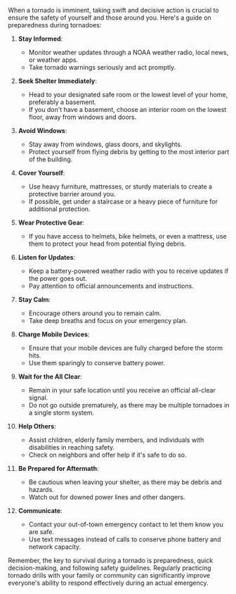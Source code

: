 When a tornado is imminent, taking swift and decisive action is crucial to ensure the safety of yourself and those around you. Here's a guide on preparedness during tornadoes:

1. **Stay Informed**:
	- Monitor weather updates through a NOAA weather radio, local news, or weather apps.
	- Take tornado warnings seriously and act promptly.

2. **Seek Shelter Immediately**:
	- Head to your designated safe room or the lowest level of your home, preferably a basement.
	- If you don't have a basement, choose an interior room on the lowest floor, away from windows and doors.

3. **Avoid Windows**:
	- Stay away from windows, glass doors, and skylights.
	- Protect yourself from flying debris by getting to the most interior part of the building.

4. **Cover Yourself**:
	- Use heavy furniture, mattresses, or sturdy materials to create a protective barrier around you.
	- If possible, get under a staircase or a heavy piece of furniture for additional protection.

5. **Wear Protective Gear**:
	- If you have access to helmets, bike helmets, or even a mattress, use them to protect your head from potential flying debris.

6. **Listen for Updates**:
	- Keep a battery-powered weather radio with you to receive updates if the power goes out.
	- Pay attention to official announcements and instructions.

7. **Stay Calm**:
	- Encourage others around you to remain calm.
	- Take deep breaths and focus on your emergency plan.

8. **Charge Mobile Devices**:
	- Ensure that your mobile devices are fully charged before the storm hits.
	- Use them sparingly to conserve battery power.

9. **Wait for the All Clear**:
	- Remain in your safe location until you receive an official all-clear signal.
	- Do not go outside prematurely, as there may be multiple tornadoes in a single storm system.

10. **Help Others**:
	- Assist children, elderly family members, and individuals with disabilities in reaching safety.
	- Check on neighbors and offer help if it's safe to do so.

11. **Be Prepared for Aftermath**:
	- Be cautious when leaving your shelter, as there may be debris and hazards.
	- Watch out for downed power lines and other dangers.

12. **Communicate**:
	- Contact your out-of-town emergency contact to let them know you are safe.
	- Use text messages instead of calls to conserve phone battery and network capacity.

Remember, the key to survival during a tornado is preparedness, quick decision-making, and following safety guidelines. Regularly practicing tornado drills with your family or community can significantly improve everyone's ability to respond effectively during an actual emergency.